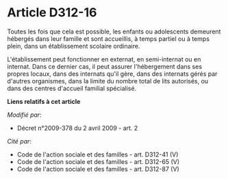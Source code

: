 # Article D312-16

Toutes les fois que cela est possible, les enfants ou adolescents demeurent hébergés dans leur famille et sont accueillis, à
temps partiel ou à temps plein, dans un établissement scolaire ordinaire.

L'établissement peut fonctionner en externat, en semi-internat ou en internat. Dans ce dernier cas, il peut assurer
l'hébergement dans ses propres locaux, dans des internats qu'il gère, dans des internats gérés par d'autres organismes, dans
la limite du nombre total de lits autorisés, ou dans des centres d'accueil familial spécialisé.

**Liens relatifs à cet article**

_Modifié par_:

  - Décret n°2009-378 du 2 avril 2009 - art. 2

_Cité par_:

  - Code de l'action sociale et des familles - art. D312-41 (V)
  - Code de l'action sociale et des familles - art. D312-65 (V)
  - Code de l'action sociale et des familles - art. D312-87 (V)
